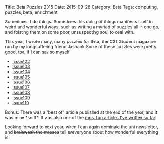 Title: Beta Puzzles 2015
Date: 2015-09-26
Category: Beta
Tags: computing, puzzles, beta, enrichment

Sometimes, I do things. Sometimes this doing of things manifests itself in weird and wonderful ways, such as writing a myriad of puzzles all in one go, and foisting them on some poor, unsuspecting soul to deal with.

This year, I wrote many, many puzzles for Beta, the CSE Student magazine run by my longsuffering friend Jashank.Some of these puzzles were pretty good, too, if I can say so myself.

* [Issue102](static/issue102.pdf)
* [Issue103](static/issue103.pdf)
* [Issue104](static/issue104.pdf)
* [Issue105](static/issue105.pdf)
* [Issue106](static/issue106.pdf)
* [Issue107](static/issue107.pdf)
* [Issue108](static/issue108.pdf)
* [Issue109](static/issue109.pdf)
* [Issue110](static/issue110.pdf)

Bonus: There was a "best of" article published at the end of the year, and it was mine \*sniff\*. It was also one of the [most fun articles I've written so far](static/BestOf.pdf)!

Looking forward to next year, when I can again dominate the uni newsletter, and <s>brainwash the masses</s> tell eveveryone about how wonderful everything is.
